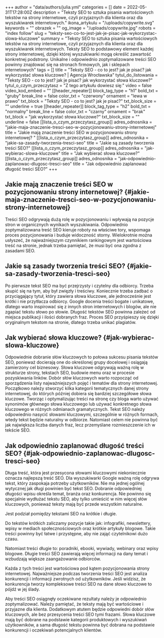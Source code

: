 +++
author = "data/authors/julia.yml"
categories = []
date = 2022-05-31T17:28:00Z
description = "Teksty SEO to sztuka pisania wartościowych tekstów na strony internetowe, czyli przyjaznych dla klienta oraz dla wyszukiwarek internetowych."
ikona_artykulu = "/uploads/copywrite.svg"
keywords = ""
obrazek = ""
og_image = "/uploads/copywrite.jpg"
robots = "index follow"
slug = "teksty-seo-co-to-jest-jak-je-pisac-jak-wykorzystac-slowa-kluczowe"
summary = "Teksty SEO to sztuka pisania wartościowych tekstów na strony internetowe, czyli przyjaznych dla klienta oraz dla wyszukiwarek internetowych. Teksty SEO to podstawowy element każdej strony internetowej, dzięki której wyszukiwarki mogą określić zawartość konkretnej podstrony. Unikalne i odpowiednio zoptymalizowane treści SEO powinny znajdować się na stronach firmowych, jak i sklepach internetowych"
tags = []
title = "Teksty SEO - co to jest? jak je pisać? jak wykorzystać słowa kluczowe? | Agencja Wrocławska"
tytul_do_listowania = "Teksty SEO - co to jest? jak je pisać? jak wykorzystać słowa kluczowe?"
tytul_o_czym_przeczytasz = "Z tego artykułu dowiesz się:"
video = false
video_kod_embed = ""
[[header_repeater]]
block_tag_type = "h1"
bold_txt = "gruby"
break_line = false
color_txt = "czerwony"
ornament = "lewa w prawo"
txt_block = "Teksty SEO - co to jest? jak je pisać?"
txt_block_size = ""
underline = true
[[header_repeater]]
block_tag_type = "h2"
bold_txt = "normalny"
break_line = false
color_txt = "czarny"
ornament = "brak"
txt_block = "jak wykorzystać słowa kluczowe?"
txt_block_size = ""
underline = false
[[lista_o_czym_przeczytasz_group]]
adres_odnosnika = "jakie-maja-znaczenie-tresci-seo-w-pozycjonowaniu-strony-internetowej"
title = "Jakie mają znaczenie treści SEO w pozycjonowaniu strony internetowej? "
[[lista_o_czym_przeczytasz_group]]
adres_odnosnika = "jakie-sa-zasady-tworzenia-tresci-seo"
title = "Jakie są zasady tworzenia treści SEO?"
[[lista_o_czym_przeczytasz_group]]
adres_odnosnika = "jak-wybierac-slowa-kluczowe"
title = "Jak wybierać słowa kluczowe?"
[[lista_o_czym_przeczytasz_group]]
adres_odnosnika = "jak-odpowiednio-zaplanowac-dlugosc-tresci-seo"
title = "Jak odpowiednio zaplanować długość treści SEO?"
+++


## Jakie mają znaczenie treści SEO w pozycjonowaniu strony internetowej? {#jakie-maja-znaczenie-tresci-seo-w-pozycjonowaniu-strony-internetowej}

Treści SEO odgrywają dużą rolę w pozycjonowaniu i wpływają na pozycje stron w organicznych wynikach wyszukiwania. Odpowiednio zoptymalizowana treść SEO kieruje roboty na właściwe tory, wspomaga proces pozycjonowania i buduje widoczność storny. Wielokrotnie można usłyszeć, że najważniejszym czynnikiem rankingowym jest wartościowa treść na stronie, jednak trzeba pamiętać, że musi być ona zgodna z zasadami SEO. 

## Jakie są zasady tworzenia treści SEO? {#jakie-sa-zasady-tworzenia-tresci-seo}

Po pierwsze tekst SEO ma być przejrzysty i czytelny dla odbiorcy. Trzeba skupić się na tym, aby był zwięzły i treściwy. Koniecznie trzeba zadbać o przyciągający tytuł, który zawiera słowa kluczowe, ale jednocześnie jest krótki i nie przytłacza odbiorcy. Google docenia treści bogate i unikatowe, dlatego warto inspirować się z innych stron internetowych i blogów, ale nie zgapiać tekstu słowo po słowie. Długość tekstów SEO powinna zależeć od miejsca publikacji i ilości dobranych fraz. Proces SEO przyśpieszy się dzięki oryginalnym tekstom na stronie, dlatego trzeba unikać plagiatów. 

## Jak wybierać słowa kluczowe? {#jak-wybierac-slowa-kluczowe}

Odpowiednie dobranie słów kluczowych to połowa sukcesu pisania tekstów SEO, ponieważ docierają one do określonej grupy docelowej i osiągają zamierzony cel biznesowy. Słowa kluczowe odgrywają ważną rolę w strukturze strony, tekstach SEO, budowie menu oraz w procesie pozyskiwania linków. 
Dobór słów kluczowych warto rozpocząć od sporządzenia listy najważniejszych pojęć i tematów dla strony internetowej. Początkowo należy stworzyć kilka kategorii tematycznych danej strony internetowej, do których później dobiera się bardziej szczegółowe słowa kluczowe. 
Tworząc i optymalizując treści na stronę czy bloga warto używać synonimów głównego słowa kluczowego lub używać konkretnego słowa kluczowego w różnych odmianach gramatycznych. Tekst SEO należy odpowiednio nasycić słowami kluczowymi, szczególnie w różnych formach, wtedy tekst będzie naturalny w odbiorze. Natomiast celem nie powinna być jak największa liczba danych fraz, lecz przemyślane rozmieszczenie ich w tekście SEO.

## Jak odpowiednio zaplanować długość treści SEO? {#jak-odpowiednio-zaplanowac-dlugosc-tresci-seo}

Długa treść, która jest przesycona słowami kluczowymi niekoniecznie oznacza najlepszą treść SEO. Dla wyszukiwarki Google ważną rolę odgrywa tekst, który zaspokaja potrzeby użytkowników. Nie ma jednej ogólnej wytycznej jak długi powinien być tekst SEO. Dobranie odpowiedniej długości wpisu określa temat, branża oraz konkurencja. Nie powinno się specjalnie wydłużać tekstu SEO, aby tylko umieścić w nim więcej słów kluczowych, ponieważ teksty mają być przede wszystkim naturalne. 

Jest podział pomiędzy tekstami SEO na krótkie i długie. 

Do tekstów krótkich zaliczamy pozycje takie jak: infografiki, newslettery, wpisy w mediach społecznościowych oraz krótkie artykuły blogowe. Takie treści powinny być łatwe i przystępne, aby nie zająć czytelnikowi dużo czasu. 

Natomiast treści długie to: poradniki, ebooki, wywiady, webinary oraz wpisy blogowe. Długie treści SEO zawierają więcej informacji na dany temat i wzbudzają większe zaangażowanie odbiorców. 

Każda z tych treści jest wartościowa pod kątem pozycjonowania strony internetowej. Najważniejsze podczas tworzenia treści SEO jest analiza konkurencji i informacji zwrotnych od użytkowników. Jeśli widzisz, że konkurencja tworzy kompleksowe treści SEO na dane słowo kluczowe to pójdź w jej ślady.



Aby treści SEO osiągnęły oczekiwane rezultaty należy je odpowiednio zoptymalizować. Należy pamiętać, że teksty mają być wartościowe i przyjazne dla klienta. Dodatkowym atutem będzie odpowiedni dobór słów kluczowych, ale bez przesycenia treści SEO tymi frazami. Słowa kluczowe mają być dobrane na podstawie kategorii produktowych i wyszukiwań użytkowników, a sama długość tekstu powinna być dobrana na podstawie konkurencji i oczekiwań potencjalnych klientów. 



